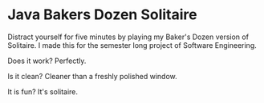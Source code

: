 # Java Bakers Dozen Solitaire
Distract yourself for five minutes by playing my Baker's Dozen version of Solitaire. I made this for the semester long project of Software Engineering.

Does it work? Perfectly.

Is it clean? Cleaner than a freshly polished window.

It is fun? It's solitaire.
